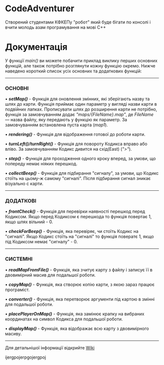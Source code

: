 # CodeAdventurer
Створений студентами КФКЕПу "робот" який буде бігати по консолі і вчити молодь азам програмування на мові С++

# Документація 
У функції _main()_ ви можете побачити приклад виклику перших основних функцій, але також потрібно розглянути кожну функцію окремо. Нижче наведено короткий список усіх основних та додаткових функцій:

-----
<h3><b>ОСНОВНІ</b></h3>

  • _**setMap()**_ - Функція для оновлення змінних, які зберігають назву та шлях до карти. Функція приймає один параметр у вигляді назви карти в подвійних лапках. Прописувати шлях до розширення карти не потрібно, функція за замовчуванням додає _"maps/{FileName}.map"_, де _FileName_ — назва файлу, яку передають у функцію як параметр. За замовчуванням встановлена пуста карта (_map1_).
  
  • _**rendering()**_ - Функція для відображення готової до роботи карти. 
  
  • _**turnLeft()/turnRight()**_ - Функція для повороту Кодикса вправо або вліво. За замовчуванням Кодикс дивится на схід(East) (_">"_).
  
  • _**step()**_ - Функція для проходження одного кроку вперед, за умови, що попереду немає ніяких перешкод.
  
  • _**collectBeep()**_ - Функція для підбирання "сигналу", за умови, що Кодикс стоїть на цьому-ж самому "сигналі". Після підбирання сигнал зникає візуально с карти.


----
<h3><b>ДОДАТКОВІ</b></h3>

  • _**frontCheck()**_ - Функція для перевірки наявності перешкод перед Кодиксом. Якщо перед Кодиксом є перешкода то функція повертає 1, якщо шлях вільний - 0. 
  
  • _**checkForBeep()**_ - Функція, яка перевіряє, чи стоїть Кодикс на "сигналі". Якщо Кодикс стоїть на "сигналі" то функція повератє 1, якщо під Кодиксом немає "сигналу" - 0.

----
<h3><b>СИСТЕМНІ</b></h3>

  • _**readMapFromFile()**_ - Функція, яка зчитує карту з файлу і записує її в двовимірний масив для подальшої роботи.
  
  • _**copyMap()**_ - Функція, яка створює копію карти, з якою зараз працює програміст.
  
  • _**converter()**_ - Функція, яка перетворює аргументи під картою в змінні для подальшої роботи.
  
  • _**placePlayerOnMap()**_ - Функція, яка замінює крапку на вибраних координатах на символ Кодикса для подальшої роботи.
  
  • _**displayMap()**_ - Функція, яка відображає всю карту з двовимірного масиву.

----

Для детальнішої інформації відкрийте [Wiki](https://github.com/KFKEP/CodeAdventurer/wiki) 

ijergpojerpgojergpoj
